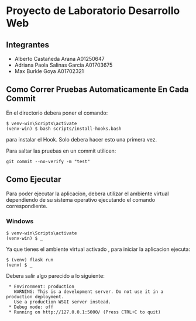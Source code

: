 # Proyecto de Laboratorio Desarrollo Web

## Integrantes
* Alberto Castañeda Arana A01250647
* Adriana Paola Salinas García A01703675
* Max Burkle Goya A01702321

## Como Correr Pruebas Automaticamente En Cada Commit
En el directorio debera poner el comando:
```
$ venv-win\Scripts\activate
(venv-win) $ bash scripts/install-hooks.bash
```
para instalar el Hook. Solo debera hacer esto una primera vez.

Para saltar las pruebas en un commit utilicen:
```
git commit --no-verify -m "test"
```

## Como Ejecutar
Para poder ejecutar la aplicacion, debera utilizar el ambiente virtual dependiendo de su sistema operativo ejecutando el comando correspondiente.

### Windows
```
$ venv-win\Scripts\activate
(venv-win) $ _
```

Ya que tienes el ambiente virtual activado , para iniciar la aplicacion ejecuta: 
```
$ (venv) flask run
(venv) $ _
```

Debera salir algo parecido a lo siguiente:
```
 * Environment: production
   WARNING: This is a development server. Do not use it in a production deployment.
   Use a production WSGI server instead.
 * Debug mode: off
 * Running on http://127.0.0.1:5000/ (Press CTRL+C to quit)
```
